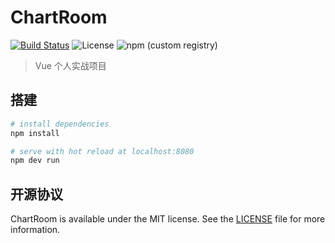 # ChartRoom

[![Build Status](https://travis-ci.org/Himself65/VueWeb.svg?branch=master)](https://travis-ci.org/Himself65/VueWeb) ![License](https://img.shields.io/badge/license-MIT-blue.svg) ![npm (custom registry)](https://img.shields.io/npm/v/npm.svg?registry_uri=https%3A%2F%2Fregistry.npmjs.com)

> Vue 个人实战项目

## 搭建

```bash
# install dependencies
npm install

# serve with hot reload at localhost:8080
npm dev run
```

## 开源协议

ChartRoom is available under the MIT license. See the [LICENSE](LICENSE) file for more information.
